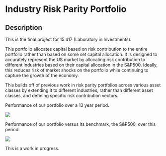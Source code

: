 # Industry Risk Parity Portfolio

## Description

This is the final project for 15.417 (Laboratory in Investments).

This portfolio allocates capital based on risk contribution to the entire portfolio rather than based on some set capital allocation. It is designed to accurately represent the US market by allocating risk contribution to different industries based on their capital allocation in the S&P500. Ideally, this reduces risk of market shocks on the portfolio while continuing to capture the growth of the economy.

This builds off of previous work in risk parity portfolios across various asset classes by extending it to different industries, rather than different asset classes, and defining specific risk contribution vectors.

Performance of our portfolio over a 13 year period.

![](graphs/performance.png)

Performance of our portfolio versus its benchmark, the S&P500, over this period.

![](graphs/comparison.png)

This is a work in progress.
